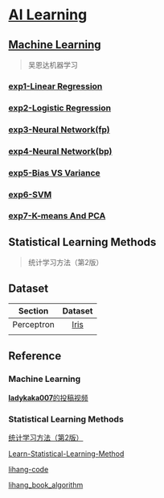 # [AI Learning](https://github.com/Euler0525/AI-Learning)

## [Machine Learning](https://github.com/Euler0525/AI-Learning/tree/master/Machine_Learning)

> 吴恩达机器学习

### [exp1-Linear Regression](https://github.com/Euler0525/AI-Learning/tree/master/Machine_Learning/exp1-Linear_Regression)

### [exp2-Logistic Regression](https://github.com/Euler0525/AI-Learning/tree/master/Machine_Learning/exp2-Logistic_Regression/)

### [exp3-Neural Network(fp)](https://github.com/Euler0525/AI-Learning/tree/master/Machine_Learning/exp3-Neural_Network%28fp%29/)

### [exp4-Neural Network(bp)](https://github.com/Euler0525/AI-Learning/tree/master/Machine_Learning/exp4-Neural_NetWork%28bp%29/)

### [exp5-Bias VS Variance](https://github.com/Euler0525/AI-Learning/tree/master/Machine_Learning/exp5-Bias_VS_Variance)

### [exp6-SVM](https://github.com/Euler0525/AI-Learning/tree/master/Machine_Learning/exp6-SVM/)

### [exp7-K-means And PCA](https://github.com/Euler0525/AI-Learning/tree/master/Machine_Learning/exp7-K-means_And_PCA/)

## Statistical Learning Methods

> 统计学习方法（第2版）





## Dataset

|  Section   |                       Dataset                       |
| :--------: | :-------------------------------------------------: |
| Perceptron | [Iris](https://archive.ics.uci.edu/dataset/53/iris) |
|            |                                                     |



## Reference

### Machine Learning

[**ladykaka007**的投稿视频](https://space.bilibili.com/49109393/video)

### Statistical Learning Methods

[统计学习方法（第2版）](https://book.douban.com/subject/33437381/)

[Learn-Statistical-Learning-Method](https://github.com/hktxt/Learn-Statistical-Learning-Method)

[lihang-code](https://github.com/fengdu78/lihang-code)

[lihang_book_algorithm](https://github.com/WenDesi/lihang_book_algorithm)
